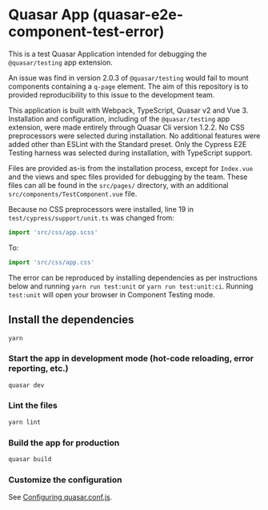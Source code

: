 # Quasar App (quasar-e2e-component-test-error)

This is a test Quasar Application intended for debugging the `@quasar/testing` app extension.

An issue was find in version 2.0.3 of `@quasar/testing` would fail to mount components containing a `q-page` element. The aim of this repository is to provided reproducibility to this issue to the development team.

This application is built with Webpack, TypeScript, Quasar v2 and Vue 3. Installation and configuration, including of the `@quasar/testing` app extension, were made entirely through Quasar Cli version 1.2.2. No CSS preprocessors were selected during installation. No additional features were added other than ESLint with the Standard preset. Only the Cypress E2E Testing harness was selected during installation, with TypeScript support.

Files are provided as-is from the installation process, except for `Index.vue` and the views and spec files provided for debugging by the team. These files can all be found in the `src/pages/` directory, with an additional `src/components/TestComponent.vue` file.

Because no CSS preprocessors were installed, line 19 in `test/cypress/support/unit.ts` was changed from:

```typescript
import 'src/css/app.scss'
```

To:

```typescript
import 'src/css/app.css'
```

The error can be reproduced by installing dependencies as per instructions below and running `yarn run test:unit` or `yarn run test:unit:ci`. Running `test:unit` will open your browser in Component Testing mode.

## Install the dependencies
```bash
yarn
```

### Start the app in development mode (hot-code reloading, error reporting, etc.)
```bash
quasar dev
```

### Lint the files
```bash
yarn lint
```

### Build the app for production
```bash
quasar build
```

### Customize the configuration
See [Configuring quasar.conf.js](https://quasar.dev/quasar-cli/quasar-conf-js).
